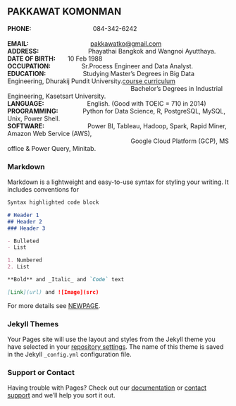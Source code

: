 ## PAKKAWAT KOMONMAN

**PHONE:**          084-342-6242<br />   
**EMAIL:**          pakkawatko@gmail.com<br />
**ADDRESS:**        Phayathai Bangkok and Wangnoi Ayutthaya.<br />
**DATE OF BIRTH:**  10 Feb 1988<br />
**OCCUPATION:**     Sr.Process Engineer and Data Analyst.<br />
**EDUCATION:**      Studying Master’s Degrees in Big Data Engineering, Dhurakij Pundit University.[course curriculum](https://cite.dpu.ac.th/bigdata/master-bigdata/structure-bigdata.html)<br />
                    Bachelor’s Degrees in Industrial Engineering, Kasetsart University.<br />
**LANGUAGE:**       English. (Good with TOEIC = 710 in 2014)<br />
**PROGRAMMING:**    Python for Data Science, R, PostgreSQL, MySQL, Unix, Power Shell.<br />
**SOFTWARE:**       Power BI, Tableau, Hadoop, Spark, Rapid Miner, Amazon Web Service (AWS),<br /> 
                    Google Cloud Platform (GCP), MS office & Power Query, Minitab.<br />


### Markdown

Markdown is a lightweight and easy-to-use syntax for styling your writing. It includes conventions for

```markdown
Syntax highlighted code block

# Header 1
## Header 2
### Header 3

- Bulleted
- List

1. Numbered
2. List

**Bold** and _Italic_ and `Code` text

[Link](url) and ![Image](src)
```

For more details see [NEWPAGE](https://pakkawatk.github.io/portfolio/page1).

### Jekyll Themes

Your Pages site will use the layout and styles from the Jekyll theme you have selected in your [repository settings](https://github.com/Pakkawatk/pakkawatko/settings/pages). The name of this theme is saved in the Jekyll `_config.yml` configuration file.

### Support or Contact

Having trouble with Pages? Check out our [documentation](https://docs.github.com/categories/github-pages-basics/) or [contact support](https://support.github.com/contact) and we’ll help you sort it out.
